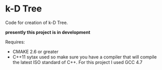 k-D Tree
============

Code for creation of k-D Tree. 

**presently this project is in development**

Requires:

+ CMAKE 2.6 or greater
+ C++11 sytax used so make sure you have a compiler that will compile the latest ISO standard of C++. For this project I used GCC 4.7


